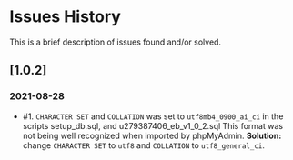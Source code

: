 # Issues History

This is a brief description of issues found and/or solved.

## [1.0.2]

### 2021-08-28

- #1. `CHARACTER SET` and `COLLATION` was set to `utf8mb4_0900_ai_ci` in the scripts setup_db.sql, and u279387406_eb_v1_0_2.sql
  This format was not being well recognized when imported by phpMyAdmin.
  **Solution:** change `CHARACTER SET` to `utf8` and `COLLATION` to `utf8_general_ci`.
